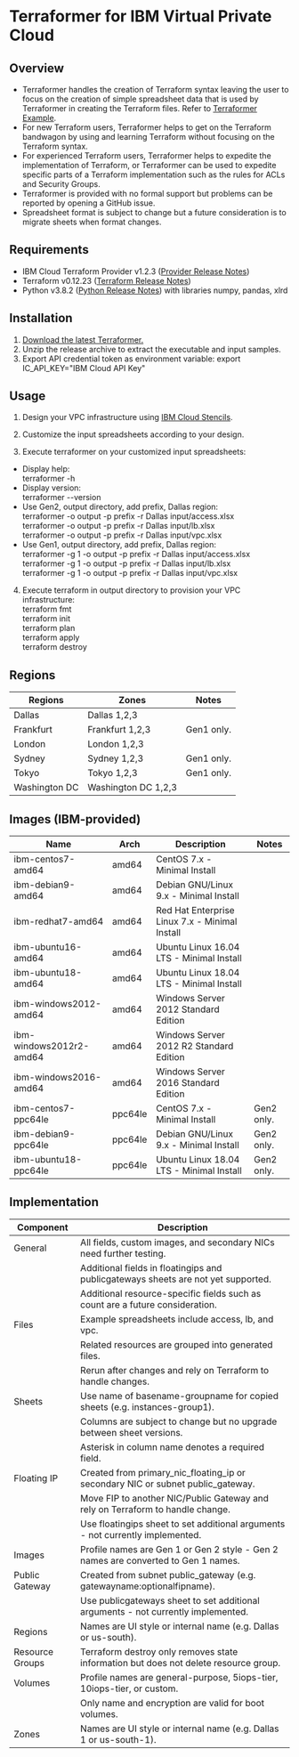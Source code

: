 # Terraformer for IBM Virtual Private Cloud

## Overview

- Terraformer handles the creation of Terraform syntax leaving the user to focus on the creation of simple spreadsheet data that is used by Terraformer in creating the Terraform files.  Refer to [Terraformer Example](/example/example.md).
- For new Terraform users, Terraformer helps to get on the Terraform bandwagon by using and learning Terraform without focusing on the Terraform syntax. 
- For experienced Terraform users, Terraformer helps to expedite the implementation of Terraform, or Terraformer can be used to expedite specific parts of a Terraform implementation such as the rules for ACLs and Security Groups.
- Terraformer is provided with no formal support but problems can be reported by opening a GitHub issue.
- Spreadsheet format is subject to change but a future consideration is to migrate sheets when format changes.

## Requirements

- IBM Cloud Terraform Provider v1.2.3 ([Provider Release Notes](https://github.com/IBM-Cloud/terraform-provider-ibm/releases))
- Terraform v0.12.23 ([Terraform Release Notes](https://www.terraform.io/downloads.html))
- Python v3.8.2 ([Python Release Notes](https://www.python.org/downloads/release/python-382/)) with libraries numpy, pandas, xlrd

## Installation

1. [Download the latest Terraformer.](/releases/releases.md)
2. Unzip the release archive to extract the executable and input samples.
3. Export API credential token as environment variable: export IC_API_KEY="IBM Cloud API Key"

## Usage

1. Design your VPC infrastructure using [IBM Cloud Stencils](https://github.com/ibm-cloud-architecture/ibm-cloud-stencils).

2. Customize the input spreadsheets according to your design.

3. Execute terraformer on your customized input spreadsheets:
- Display help:\
terraformer -h
- Display version:\
terraformer --version
- Use Gen2, output directory, add prefix, Dallas region:\
terraformer -o output -p prefix -r Dallas input/access.xlsx\
terraformer -o output -p prefix -r Dallas input/lb.xlsx\
terraformer -o output -p prefix -r Dallas input/vpc.xlsx
- Use Gen1, output directory, add prefix, Dallas region:\
terraformer -g 1 -o output -p prefix -r Dallas input/access.xlsx\
terraformer -g 1 -o output -p prefix -r Dallas input/lb.xlsx\
terraformer -g 1 -o output -p prefix -r Dallas input/vpc.xlsx

4. Execute terraform in output directory to provision your VPC infrastructure:\
terraform fmt\
terraform init\
terraform plan\
terraform apply\
terraform destroy

## Regions

| Regions | Zones | Notes |
| --- | --- | --- |
| Dallas | Dallas 1,2,3 | |
| Frankfurt | Frankfurt 1,2,3 | Gen1 only. |
| London | London 1,2,3 | |
| Sydney | Sydney 1,2,3 | Gen1 only. |
| Tokyo | Tokyo 1,2,3 | Gen1 only. |
| Washington DC | Washington DC 1,2,3 | |

## Images (IBM-provided)

| Name | Arch | Description | Notes |
| --- | --- | --- | --- |
| ibm-centos7-amd64 | amd64 | CentOS 7.x - Minimal Install | |
| ibm-debian9-amd64 | amd64 | Debian GNU/Linux 9.x - Minimal Install | |
| ibm-redhat7-amd64 | amd64 | Red Hat Enterprise Linux 7.x - Minimal Install | |
| ibm-ubuntu16-amd64 | amd64 | Ubuntu Linux 16.04 LTS - Minimal Install | |
| ibm-ubuntu18-amd64 | amd64 | Ubuntu Linux 18.04 LTS - Minimal Install | |
| ibm-windows2012-amd64 | amd64 | Windows Server 2012 Standard Edition | |
| ibm-windows2012r2-amd64 | amd64 | Windows Server 2012 R2 Standard Edition | |
| ibm-windows2016-amd64 | amd64 | Windows Server 2016 Standard Edition | |
| ibm-centos7-ppc64le | ppc64le | CentOS 7.x - Minimal Install | Gen2 only. |
| ibm-debian9-ppc64le | ppc64le | Debian GNU/Linux 9.x - Minimal Install | Gen2 only. |
| ibm-ubuntu18-ppc64le | ppc64le | Ubuntu Linux 18.04 LTS - Minimal Install | Gen2 only. |

## Implementation

| Component | Description |
| --- | --- |
| General |  All fields, custom images, and secondary NICs need further testing. |
| | Additional fields in floatingips and publicgateways sheets are not yet supported. |
| | Additional resource-specific fields such as count are a future consideration. |
| Files | Example spreadsheets include access, lb, and vpc. |
| | Related resources are grouped into generated files. |
| | Rerun after changes and rely on Terraform to handle changes. |
| Sheets | Use name of basename-groupname for copied sheets (e.g. instances-group1). |
| | Columns are subject to change but no upgrade between sheet versions. |
| | Asterisk in column name denotes a required field. |
| Floating IP | Created from primary_nic_floating_ip or secondary NIC or subnet public_gateway. |
| | Move FIP to another NIC/Public Gateway and rely on Terraform to handle change. |
| | Use floatingips sheet to set additional arguments - not currently implemented. |
| Images | Profile names are Gen 1 or Gen 2 style - Gen 2 names are converted to Gen 1 names. |
| Public Gateway | Created from subnet public_gateway (e.g. gatewayname:optionalfipname). |  
| | Use publicgateways sheet to set additional arguments - not currently implemented. |
| Regions | Names are UI style or internal name (e.g. Dallas or us-south). |
| Resource Groups | Terraform destroy only removes state information but does not delete resource group.
| Volumes | Profile names are general-purpose, 5iops-tier, 10iops-tier, or custom. |
| | Only name and encryption are valid for boot volumes. |
| Zones | Names are UI style or internal name (e.g. Dallas 1 or us-south-1). |
